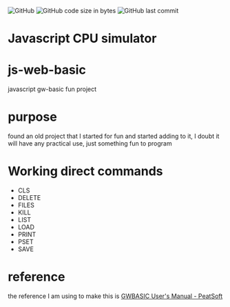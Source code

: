 ![GitHub](https://img.shields.io/github/license/msfwebdude/js-web-basic?style=plastic) ![GitHub code size in bytes](https://img.shields.io/github/languages/code-size/msfwebdude/js-web-basic?style=plastic)
![GitHub last commit](https://img.shields.io/github/last-commit/msfwebdude/js-web-basic?style=plastic)

# Javascript CPU simulator

# js-web-basic
javascript gw-basic fun project

# purpose
found an old project that I started for fun and started adding to it, I doubt it will have any practical use, just something fun to program

# Working direct commands
+ CLS
+ DELETE
+ FILES
+ KILL
+ LIST
+ LOAD
+ PRINT
+ PSET
+ SAVE

# reference
the reference I am using to make this is [GWBASIC User's Manual - PeatSoft](https://hwiegman.home.xs4all.nl/gw-man/index.html)
